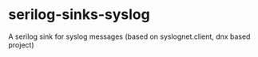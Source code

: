 # serilog-sinks-syslog
A serilog sink for syslog messages (based on syslognet.client, dnx based project)

